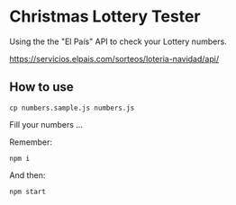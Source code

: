 # Christmas Lottery Tester

Using the the "El País" API to check your Lottery numbers.

https://servicios.elpais.com/sorteos/loteria-navidad/api/

## How to use

```shell
cp numbers.sample.js numbers.js
```

Fill your numbers ...

Remember:

```shell
npm i
```

And then:

```shell
npm start
```